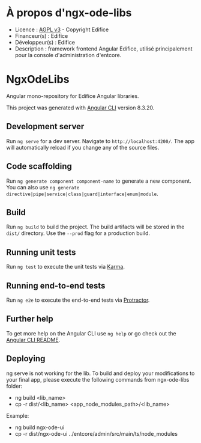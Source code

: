 # À propos d'ngx-ode-libs
    
* Licence : [AGPL v3](http://www.gnu.org/licenses/agpl.txt) - Copyright Edifice
* Financeur(s) : Edifice
* Développeur(s) : Edifice
* Description : framework frontend Angular Edifice, utilisé principalement pour la console d'administration d'entcore.

# NgxOdeLibs

Angular mono-repository for Edifice Angular libraries.

This project was generated with [Angular CLI](https://github.com/angular/angular-cli) version 8.3.20.

## Development server

Run `ng serve` for a dev server. Navigate to `http://localhost:4200/`. The app will automatically reload if you change any of the source files.

## Code scaffolding

Run `ng generate component component-name` to generate a new component. You can also use `ng generate directive|pipe|service|class|guard|interface|enum|module`.

## Build

Run `ng build` to build the project. The build artifacts will be stored in the `dist/` directory. Use the `--prod` flag for a production build.

## Running unit tests

Run `ng test` to execute the unit tests via [Karma](https://karma-runner.github.io).

## Running end-to-end tests

Run `ng e2e` to execute the end-to-end tests via [Protractor](http://www.protractortest.org/).

## Further help

To get more help on the Angular CLI use `ng help` or go check out the [Angular CLI README](https://github.com/angular/angular-cli/blob/master/README.md).

## Deploying

ng serve is not working for the lib. To build and deploy your modifications to your final app, please execute the following commands from ngx-ode-libs folder:
- ng build <lib_name>
- cp -r dist/<lib_name> <app_node_modules_path>/<lib_name>

Example:
- ng build ngx-ode-ui
- cp -r dist/ngx-ode-ui ../entcore/admin/src/main/ts/node_modules
